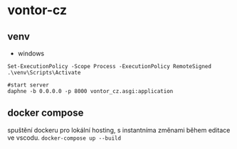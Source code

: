 # vontor-cz

## venv
- windows

```
Set-ExecutionPolicy -Scope Process -ExecutionPolicy RemoteSigned
.\venv\Scripts\Activate

#start server
daphne -b 0.0.0.0 -p 8000 vontor_cz.asgi:application
```




## docker compose
 spuštění dockeru pro lokální hosting, s instantníma změnami během editace ve vscodu.
 ```docker-compose up --build```
